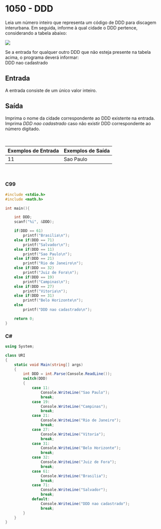 # 1050 - DDD

Leia um número inteiro que representa um código de DDD para discagem interurbana. Em seguida, informe à qual cidade o DDD pertence, considerando a tabela abaixo:

![](https://resources.beecrowd.com.br/gallery/images/problems/UOJ_1050.png)

Se a entrada for qualquer outro DDD que não esteja presente na tabela acima, o programa deverá informar:  
DDD nao cadastrado

## Entrada

A entrada consiste de um único valor inteiro.

## Saída

Imprima o nome da cidade correspondente ao DDD existente na entrada. Imprima _DDD nao cadastrado_ caso não existir DDD correspondente ao número digitado.

&nbsp;

| Exemplos de Entrada | Exemplos de Saída |
| ------------------- | ----------------- |
| 11                  | Sao Paulo         |

&nbsp;

### C99

```c
#include <stdio.h>
#include <math.h>

int main(){

    int DDD;
    scanf("%i", &DDD);

    if(DDD == 61)
        printf("Brasilia\n");
    else if(DDD == 71)
        printf("Salvador\n");
    else if(DDD == 11)
        printf("Sao Paulo\n");
    else if(DDD == 21)
        printf("Rio de Janeiro\n");
    else if(DDD == 32)
        printf("Juiz de Fora\n");
    else if(DDD == 19)
        printf("Campinas\n");
    else if(DDD == 27)
        printf("Vitoria\n");
    else if(DDD == 31)
        printf("Belo Horizonte\n");
    else
        printf("DDD nao cadastrado\n");

    return 0;
}
```

### C#

```cs
using System;

class URI
{
    static void Main(string[] args)
    {
        int DDD = int.Parse(Console.ReadLine());
        switch(DDD)
        {
            case 11:
                Console.WriteLine("Sao Paulo");
                break;
            case 19:
                Console.WriteLine("Campinas");
                break;
            case 21:
                Console.WriteLine("Rio de Janeiro");
                break;
            case 27:
                Console.WriteLine("Vitoria");
                break;
            case 31:
                Console.WriteLine("Belo Horizonte");
                break;
            case 32:
                Console.WriteLine("Juiz de Fora");
                break;
            case 61:
                Console.WriteLine("Brasilia");
                break;
            case 71:
                Console.WriteLine("Salvador");
                break;
            default:
                Console.WriteLine("DDD nao cadastrado");
                break;
        }
    }
}
```
